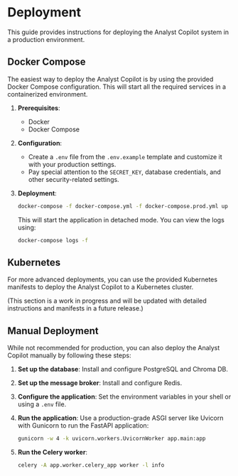 # Deployment

This guide provides instructions for deploying the Analyst Copilot system in a production environment.

## Docker Compose

The easiest way to deploy the Analyst Copilot is by using the provided Docker Compose configuration. This will start all the required services in a containerized environment.

1. **Prerequisites**:
   - Docker
   - Docker Compose

2. **Configuration**:
   - Create a `.env` file from the `.env.example` template and customize it with your production settings.
   - Pay special attention to the `SECRET_KEY`, database credentials, and other security-related settings.

3. **Deployment**:
   ```bash
   docker-compose -f docker-compose.yml -f docker-compose.prod.yml up -d
   ```

   This will start the application in detached mode. You can view the logs using:

   ```bash
   docker-compose logs -f
   ```

## Kubernetes

For more advanced deployments, you can use the provided Kubernetes manifests to deploy the Analyst Copilot to a Kubernetes cluster.

(This section is a work in progress and will be updated with detailed instructions and manifests in a future release.)

## Manual Deployment

While not recommended for production, you can also deploy the Analyst Copilot manually by following these steps:

1. **Set up the database**: Install and configure PostgreSQL and Chroma DB.
2. **Set up the message broker**: Install and configure Redis.
3. **Configure the application**: Set the environment variables in your shell or using a `.env` file.
4. **Run the application**: Use a production-grade ASGI server like Uvicorn with Gunicorn to run the FastAPI application:

   ```bash
   gunicorn -w 4 -k uvicorn.workers.UvicornWorker app.main:app
   ```

5. **Run the Celery worker**:

   ```bash
   celery -A app.worker.celery_app worker -l info
   ```
